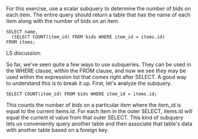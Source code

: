 For this exercise, use a scalar subquery to determine the number of bids on each item. The entire query should return a table that has the name of each item along with the number of bids on an item.

```
SELECT name,
  (SELECT COUNT(item_id) FROM bids WHERE item_id = items.id)
FROM items;
```

LS discussion:

So far, we've seen quite a few ways to use subqueries. They can be used in the WHERE clause, within the FROM clause, and now we see they may be used within the expression list that comes right after SELECT. A good way to understand this is to break it up. First, let's analyze the subquery.
```
SELECT COUNT(item_id) FROM bids WHERE item_id = items.id;
```

This counts the number of bids on a particular item where the item_id is equal to the current items.id. For each item in the outer SELECT, items.id will equal the current id value from that outer SELECT. This kind of subquery lets us conveniently query another table and then associate that table's data with another table based on a foreign key.
